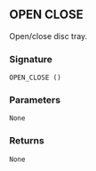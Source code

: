 ## OPEN CLOSE

Open/close disc tray.


### Signature

`OPEN_CLOSE ()`


### Parameters

`None`


### Returns

`None
`